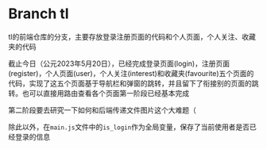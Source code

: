 # Branch tl

tl的前端仓库的分支，主要存放登录注册页面的代码和个人页面，个人关注、收藏夹的代码

截止今日（公元2023年5月20日），已经完成登录页面(login)，注册页面(register)，个人页面(user)，个人关注(interest)和收藏夹(favourite)五个页面的代码，实现了这五个页面基于导航栏和弹窗的跳转，并且留下了衔接别的页面的跳转。也可以直接用路由查看各个页面第一阶段已经基本完成

第二阶段要去研究一下如何和后端传递文件图片这个大难题（

除此以外，在`main.js`文件中的`is_login`作为全局变量，保存了当前使用者是否已经登录的信息
